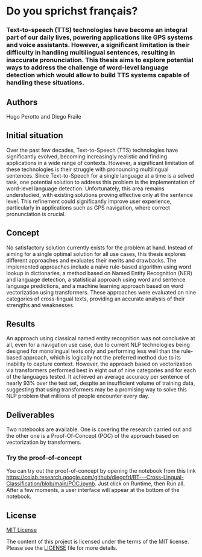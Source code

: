 # Do you sprichst français?
### Text-to-speech (TTS) technologies have become an integral part of our daily lives, powering applications like GPS systems and voice assistants. However, a significant limitation is their difficulty in handling multilingual sentences, resulting in inaccurate pronunciation. This thesis aims to explore potential ways to address the challenge of word-level language detection which would allow to build TTS systems capable of handling these situations.

## Authors
Hugo Perotto and Diego Fraile

## Initial situation
Over the past few decades, Text-to-Speech (TTS) technologies have significantly evolved, becoming increasingly realistic and finding applications in a wide range of contexts. However, a significant limitation of these technologies is their struggle with pronouncing multilingual sentences. Since Text-to-Speech for a single language at a time is a solved task, one potential solution to address this problem is the implementation of word-level language detection. Unfortunately, this area remains understudied, with existing solutions proving effective only at the sentence level. This refinement could significantly improve user experience, particularly in applications such as GPS navigation, where correct pronunciation is crucial.

## Concept
No satisfactory solution currently exists for the problem at hand. Instead of aiming for a single optimal solution for all use cases, this thesis explores different approaches and evaluates their merits and drawbacks. The implemented approaches include a naïve rule-based algorithm using word lookup in dictionaries, a method based on Named Entity Recognition (NER) and language detection, a statistical approach using word and sentence language predictions, and a machine learning approach based on word vectorization using transformers. These approaches were evaluated on nine categories of cross-lingual texts, providing an accurate analysis of their strengths and weaknesses.

## Results
An approach using classical named entity recognition was not conclusive at all, even for a navigation use case, due to current NLP technologies being designed for monolingual texts only and performing less well than the rule-based approach, which is logically not the preferred method due to its inability to capture context. However, the approach based on vectorization via transformers performed best in eight out of nine categories and for each of the languages tested. It achieved an average accuracy per sentence of nearly 93% over the test set, despite an insufficient volume of training data, suggesting that using transformers may be a promising way to solve this NLP problem that millions of people encounter every day.

## Deliverables
Two notebooks are available. One is covering the research carried out and the other one is a Proof-Of-Concept (POC) of the approach based on vectorization by transformers.

### Try the proof-of-concept
You can try out the proof-of-concept by opening the notebook from this link https://colab.research.google.com/github/diegofrl/BT---Cross-Lingual-Classification/blob/main/POC.ipynb. Just click on Runtime, then Run all. After a few moments, a user interface will appear at the bottom of the notebook.

## License

[MIT License](LICENSE)

The content of this project is licensed under the terms of the MIT license. Please see the [LICENSE](LICENSE) file for more details.

